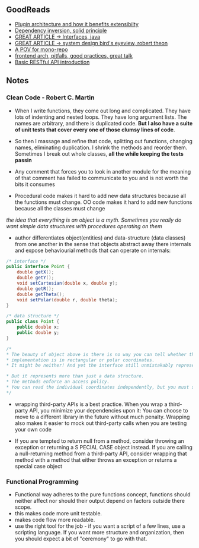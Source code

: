 ## GoodReads

- [Plugin architecture and how it benefits extensibilty](https://softwareengineering.stackexchange.com/a/163654)
- [Dependency inversion, solid principle](https://medium.com/@kedren.villena/simplifying-dependency-inversion-principle-dip-59228122649a)
- [GREAT ARTICLE -> Interfaces, java](https://dev.to/gaurang847/do-you-really-understand-interfaces-1g7l)
- [GREAT ARTICLE -> system design bird's eyeview, robert theon](https://robertheaton.com/2020/04/06/systems-design-for-advanced-beginners/)
- [A POV for mono-repo](https://danluu.com/monorepo/)
- [frontend arch, pitfalls, good practices, great talk](https://www.youtube.com/watch?v=zDPLs9TPDYk&t=13191s)
- [Basic RESTful API introduction](https://www.ibm.com/cloud/learn/rest-apis)

## Notes

### Clean Code - Robert C. Martin

- When I write functions, they come out long and complicated. They have lots of
  indenting and nested loops. They have long argument lists. The names are arbitrary, and there is duplicated code. **But I also have a suite of unit tests that cover every one of those clumsy lines of code**.
- So then I massage and refine that code, splitting out functions, changing names, eliminating duplication. I shrink the methods and reorder them. Sometimes I break out whole classes, **all the while keeping the tests passin**

- Any comment that forces you to look in another module for the meaning of that comment has failed to communicate to you and is not worth the bits it consumes

- Procedural code makes it hard to add new data structures because all the functions must
  change. OO code makes it hard to add new functions because all the classes must change

_the idea that everything is an object is a myth. Sometimes you really do want simple data structures with procedures operating on them_

- author differentiates object(entities) and data-structure (data classes) from one another in the sense that objects abstract away there internals and expose behaviourial methods that can operate on internals:

```java
/* interface */
public interface Point {
	double getX();
	double getY();
	void setCartesian(double x, double y);
	double getR();
	double getTheta();
	void setPolar(double r, double theta);
}

/* data structure */
public class Point {
	public double x;
	public double y;
}

/*
* The beauty of object above is there is no way you can tell whether the
* implementation is in rectangular or polar coordinates.
* It might be neither! And yet the interface still unmistakably represents a data structure.

* But it represents more than just a data structure.
* The methods enforce an access policy.
* You can read the individual coordinates independently, but you must set the coordinates together as an atomic operation
*/
```

- wrapping third-party APIs is a best practice. When you wrap a third-party API, you minimize your dependencies upon it: You can choose to move to a different library in the future without much penalty. Wrapping also makes it easier to mock out third-party calls when you are testing your own code

- If you are tempted to return null from a method, consider throwing an exception or returning a S PECIAL CASE object instead. If you are calling a null-returning method from a third-party API, consider wrapping that method with a method that either throws an exception or returns a special case object

### Functional Programming

- Functional way adheres to the pure functions concept, functions should neither affect nor should their output depend on factors outside there scope.
- this makes code more unit testable.
- makes code flow more readable.
- use the right tool for the job - if you want a script of a few lines, use a scripting language. If you want more structure and organization, then you should expect a bit of "ceremony" to go with that.
